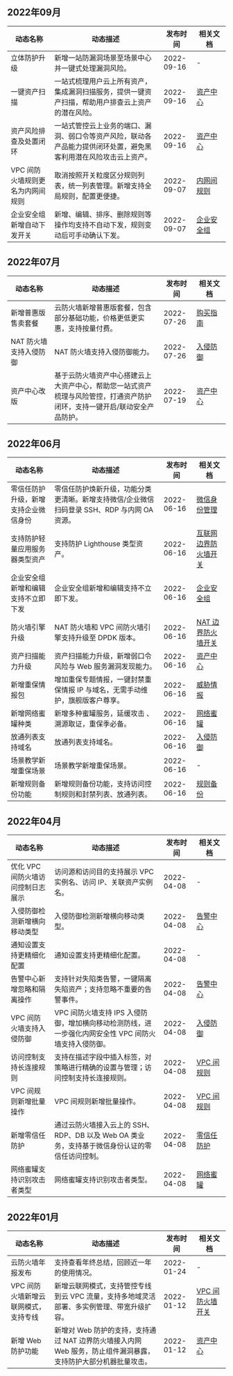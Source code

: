 ## 2022年09月
<table>
<thead>
<tr>
<th width="20%">动态名称</th>
<th width="50%">动态描述</th>
<th width="15%">发布时间</th>
<th width="15%">相关文档</th>
</tr>
</thead>
<tbody><tr>
<td align="left">立体防护升级</td>
<td align="left">新增一站防漏洞场景至场景中心并一键式处理漏洞风险。</td>
<td align="left">2022-09-16</td>
<td align="left">-</td>
</tr>
<tr>
<td align="left">一键资产扫描</td>
<td align="left">一站式梳理用户云上所有资产，集成漏洞扫描服务，提供一键资产扫描，帮助用户排查云上资产的潜在风险。</td>
<td align="left">2022-09-16</td>
<td align="left"><a href="https://cloud.tencent.com/document/product/1132/46832">资产中心</a></td>
</tr>
<tr>
<td align="left">资产风险排查及处置闭环</td>
<td align="left">一站式管控云上业务的端口、漏洞、弱口令等资产风险，联动各产品能力提供闭环处置，避免黑客利用潜在风险攻击云上资产。</td>
<td align="left">2022-09-16</td>
<td align="left"><a href="https://cloud.tencent.com/document/product/1132/46832">资产中心</a></td>
</tr>
<tr>
<td align="left">VPC 间防火墙规则更名为内网间规则</td>
<td align="left">取消按照开关粒度区分规则列表，统一列表管理。新增支持全局规则，配置更便捷。</td>
<td align="left">2022-09-07</td>
<td align="left"><a href="https://cloud.tencent.com/document/product/1132/46930">内网间规则</a></td>
</tr>
<tr>
<td align="left">企业安全组新增自动下发开关</td>
<td align="left">新增、编辑、排序、删除规则等操作均支持不自动下发，规则变动后可手动确认下发。</td>
<td align="left">2022-09-07</td>
<td align="left"><a href="https://cloud.tencent.com/document/product/1132/51908">企业安全组</a></td>
</tr>
</tbody></table>

## 2022年07月
<table>
<thead>
<tr>
<th width="20%">动态名称</th>
<th width="50%">动态描述</th>
<th width="15%">发布时间</th>
<th width="15%">相关文档</th>
</tr>
</thead>
<tbody><tr>
<td align="left">新增普惠版售卖套餐</td>
<td align="left">云防火墙新增普惠版套餐，包含部分基础功能，价格更低更实惠，支持按量付费。</td>
<td align="left">2022-07-26</td>
<td align="left"><a href="https://cloud.tencent.com/document/product/1132/76809">购买指南</a></td>
</tr>
<tr>
<td align="left">NAT 防火墙支持入侵防御</td>
<td align="left">NAT 防火墙支持入侵防御能力。</td>
<td align="left">2022-07-26</td>
<td align="left"><a href="https://cloud.tencent.com/document/product/1132/45857">入侵防御</a></td>
</tr>
<tr>
<td align="left">资产中心改版</td>
<td align="left">基于云防火墙资产中心搭建云上大资产中心，帮助您一站式资产梳理与风险管控，打通资产防护闭环，支持一键开启/联动安全产品防护。</td>
<td align="left">2022-07-19</td>
<td align="left"><a href="https://cloud.tencent.com/document/product/1132/46832">资产中心</a></td>
</tr>
</tbody></table>

## 2022年06月
<table>
<thead>
<tr>
<th width="20%">动态名称</th>
<th width="50%">动态描述</th>
<th width="15%">发布时间</th>
<th width="15%">相关文档</th>
</tr>
</thead>
<tbody><tr>
<td align="left">零信任防护升级，新增支持企业微信身份</td>
<td align="left">零信任防护焕新升级，功能分类更清晰。新增支持微信/企业微信扫码登录 SSH、RDP 与内网 OA 资源。</td>
<td align="left">2022-06-16</td>
<td align="left"><a href="https://cloud.tencent.com/document/product/1132/73489">微信身份管理</a></td>
</tr>
<tr>
<td align="left">支持防护轻量应用服务器类型资产</td>
<td align="left">支持防护 Lighthouse 类型资产。</td>
<td align="left">2022-06-16</td>
<td align="left"><a href="https://cloud.tencent.com/document/product/1132/46928">互联网边界防火墙开关</a></td>
</tr>
<tr>
<td align="left">企业安全组新增和编辑支持不立即下发</td>
<td align="left">企业安全组新增和编辑支持不立即下发。</td>
<td align="left">2022-06-16</td>
<td align="left"><a href="https://cloud.tencent.com/document/product/1132/51908">企业安全组</a></td>
</tr>
<tr>
<td align="left">防火墙引擎升级</td>
<td align="left">NAT 防火墙和 VPC 间防火墙引擎支持升级至 DPDK 版本。</td>
<td align="left">2022-06-16</td>
<td align="left"><a href="https://cloud.tencent.com/document/product/1132/46929">NAT 边界防火墙开关</a></td>
</tr>
<tr>
<td align="left">资产扫描能力升级</td>
<td align="left">资产扫描能力升级，新增弱口令风险与 Web 服务漏洞发现能力。</td>
<td align="left">2022-06-16</td>
<td align="left"><a href="https://cloud.tencent.com/document/product/1132/46832">资产中心</a></td>
</tr>
<tr>
<td align="left">新增重保情报包</td>
<td align="left">增加重保专题情报，一键封禁重保情报 IP 与域名，无需手动维护，旗舰版客户尊享。</td>
<td align="left">2022-06-16</td>
<td align="left"><a href="https://cloud.tencent.com/document/product/1132/45857">威胁情报</a></td>
</tr>
<tr>
<td align="left">新增网络蜜罐种类</td>
<td align="left">新增多种蜜罐服务，延缓攻击 、溯源取证，重保季必备。</td>
<td align="left">2022-06-16</td>
<td align="left"><a href="https://cloud.tencent.com/document/product/1132/63904">网络蜜罐</a></td>
</tr>
<tr>
<td align="left">放通列表支持域名</td>
<td align="left">放通列表支持域名。</td>
<td align="left">2022-06-16</td>
<td align="left"><a href="https://cloud.tencent.com/document/product/1132/64895">入侵防御</a></td>
</tr>
<tr>
<td align="left">场景教学新增重保场景</td>
<td align="left">场景教学新增重保场景。</td>
<td align="left">2022-06-16</td>
<td align="left">-</td>
</tr>
<tr>
<td align="left">新增规则备份功能</td>
<td align="left">新增规则备份功能，支持访问控制规则和封禁列表、放通列表。</td>
<td align="left">2022-06-16</td>
<td align="left"><a href="https://cloud.tencent.com/document/product/1132/45857">规则备份</a></td>
</tr>
</tbody></table>


## 2022年04月
<table>
<thead>
<tr>
<th width="20%">动态名称</th>
<th width="50%">动态描述</th>
<th width="15%">发布时间</th>
<th width="15%">相关文档</th>
</tr>
</thead>
<tbody>
<tr>
<td>优化 VPC 间防火墙访问控制日志展示</td>
<td>访问源和访问目的支持展示 VPC 实例名、访问 IP、关联资产实例名。</td>
<td> 2022-04-08</td>
<td>-</td>
</tr>
<tr>
<td>入侵防御检测新增横向移动类型</td>
<td>入侵防御检测新增横向移动类型。</td>
<td> 2022-04-08</td>
<td> <a href="https://cloud.tencent.com/document/product/1132/47889">告警中心</a>
</td>
</tr>
<tr>
<td>通知设置支持更精细化配置</td>
<td>通知设置支持更精细化配置。</td>
<td> 2022-04-08</td>
<td>-</td>
</tr>
<tr>
<td>告警中心新增忽略和隔离操作</td>
<td>支持针对失陷类告警，一键隔离失陷资产；支持忽略不重要的告警事件。</td>
<td> 2022-04-08</td>
<td> <a href="https://cloud.tencent.com/document/product/1132/47889">告警中心</a>
</td>
</tr>
<tr>
<td>VPC 间防火墙支持入侵防御</td>
<td>VPC 间防火墙支持 IPS 入侵防御，增加横向移动检测防线，进一步强化内网安全性 VPC 间防火墙支持入侵防御。</td>
<td> 2022-04-08</td>
<td> <a href="https://cloud.tencent.com/document/product/1132/64895">入侵防御</a>
</td>
</tr>
<tr>
<td>访问控制支持长连接规则</td>
<td>支持在描述字段中插入标签，对策略进行精确的设置与管理；访问控制支持长连接规则。</td>
<td> 2022-04-08</td>
<td> <a href="https://cloud.tencent.com/document/product/1132/46934"> VPC 间规则</a>
</td>
</tr>
<tr>
<td>VPC 间规则新增批量操作</td>
<td>VPC 间规则新增批量操作。</td>
<td> 2022-04-08</td>
<td> <a href="https://cloud.tencent.com/document/product/1132/46934"> VPC 间规则</a>
</td>
</tr>
<tr>
<td>新增零信任防护</td>
<td>通过云防火墙接入云上的 SSH、RDP、DB 以及 Web OA 类业务，支持基于微信身份认证的零信任访问控制。</td>
<td> 2022-04-08</td>
<td> <a href="https://cloud.tencent.com/document/product/1132/46930"> 零信任防护</a>
</td>
</tr>
<tr>
<td>网络蜜罐支持识别攻击者类型</td>
<td>网络蜜罐支持识别攻击者类型。</td>
<td> 2022-04-08</td>
<td> <a href="https://cloud.tencent.com/document/product/1132/63904">网络蜜罐</a>
</td>
</tr>
</tbody></table>


## 2022年01月
<table>
<thead>
<tr>
<th width="20%">动态名称</th>
<th width="50%">动态描述</th>
<th width="15%">发布时间</th>
<th width="15%">相关文档</th>
</tr>
</thead>
<tbody>
<tr>
<td>云防火墙年报发布</td>
<td>支持查看年终总结，回顾近一年的使用情况。</td>
<td> 2022-01-24</td>
<td>-</td>
</tr>
<tr>
<td>VPC 间防火墙新增云联网模式，支持专线</td>
<td>新增云联网模式，支持管控专线到云 VPC 流量，支持多地域灵活部署、多实例管理、带宽升级扩容。</td>
<td> 2022-01-12</td>
<td> <a href="https://cloud.tencent.com/document/product/1132/46930"> VPC 间防火墙开关</a>
</td>
</tr>
<tr>
<td>新增 Web 防护功能</td>
<td>新增对 Web 防护的支持，支持通过 NAT 边界防火墙接入内网 Web 服务，防止组件漏洞暴露，支持防护大部分机器批量攻击。</td>
<td> 2022-01-12</td>
<td> <a href="https://console.cloud.tencent.com/cfw/asset"> 资产中心</a>
</td>
</tr>
</tbody></table>
